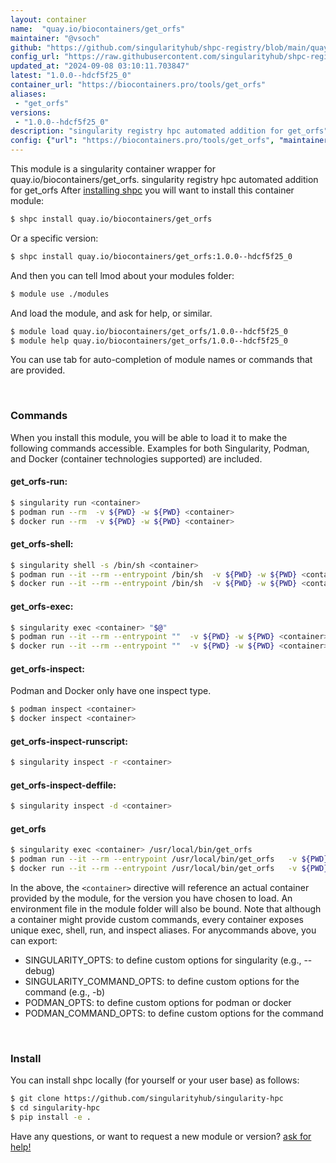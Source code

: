 ```yaml
---
layout: container
name:  "quay.io/biocontainers/get_orfs"
maintainer: "@vsoch"
github: "https://github.com/singularityhub/shpc-registry/blob/main/quay.io/biocontainers/get_orfs/container.yaml"
config_url: "https://raw.githubusercontent.com/singularityhub/shpc-registry/main/quay.io/biocontainers/get_orfs/container.yaml"
updated_at: "2024-09-08 03:10:11.703847"
latest: "1.0.0--hdcf5f25_0"
container_url: "https://biocontainers.pro/tools/get_orfs"
aliases:
 - "get_orfs"
versions:
 - "1.0.0--hdcf5f25_0"
description: "singularity registry hpc automated addition for get_orfs"
config: {"url": "https://biocontainers.pro/tools/get_orfs", "maintainer": "@vsoch", "description": "singularity registry hpc automated addition for get_orfs", "latest": {"1.0.0--hdcf5f25_0": "sha256:96bee6600e0ce1a952b7aba718c26b921da8cda83ecd7dbdc1d505a6a7ce2b05"}, "tags": {"1.0.0--hdcf5f25_0": "sha256:96bee6600e0ce1a952b7aba718c26b921da8cda83ecd7dbdc1d505a6a7ce2b05"}, "docker": "quay.io/biocontainers/get_orfs", "aliases": {"get_orfs": "/usr/local/bin/get_orfs"}}
---
```


This module is a singularity container wrapper for quay.io/biocontainers/get_orfs.
singularity registry hpc automated addition for get_orfs
After [installing shpc](#install) you will want to install this container module:


```bash
$ shpc install quay.io/biocontainers/get_orfs
```

Or a specific version:

```bash
$ shpc install quay.io/biocontainers/get_orfs:1.0.0--hdcf5f25_0
```

And then you can tell lmod about your modules folder:

```bash
$ module use ./modules
```

And load the module, and ask for help, or similar.

```bash
$ module load quay.io/biocontainers/get_orfs/1.0.0--hdcf5f25_0
$ module help quay.io/biocontainers/get_orfs/1.0.0--hdcf5f25_0
```

You can use tab for auto-completion of module names or commands that are provided.

<br>

### Commands

When you install this module, you will be able to load it to make the following commands accessible.
Examples for both Singularity, Podman, and Docker (container technologies supported) are included.

#### get_orfs-run:

```bash
$ singularity run <container>
$ podman run --rm  -v ${PWD} -w ${PWD} <container>
$ docker run --rm  -v ${PWD} -w ${PWD} <container>
```

#### get_orfs-shell:

```bash
$ singularity shell -s /bin/sh <container>
$ podman run --it --rm --entrypoint /bin/sh  -v ${PWD} -w ${PWD} <container>
$ docker run --it --rm --entrypoint /bin/sh  -v ${PWD} -w ${PWD} <container>
```

#### get_orfs-exec:

```bash
$ singularity exec <container> "$@"
$ podman run --it --rm --entrypoint ""  -v ${PWD} -w ${PWD} <container> "$@"
$ docker run --it --rm --entrypoint ""  -v ${PWD} -w ${PWD} <container> "$@"
```

#### get_orfs-inspect:

Podman and Docker only have one inspect type.

```bash
$ podman inspect <container>
$ docker inspect <container>
```

#### get_orfs-inspect-runscript:

```bash
$ singularity inspect -r <container>
```

#### get_orfs-inspect-deffile:

```bash
$ singularity inspect -d <container>
```


#### get_orfs

```bash
$ singularity exec <container> /usr/local/bin/get_orfs
$ podman run --it --rm --entrypoint /usr/local/bin/get_orfs   -v ${PWD} -w ${PWD} <container> -c " $@"
$ docker run --it --rm --entrypoint /usr/local/bin/get_orfs   -v ${PWD} -w ${PWD} <container> -c " $@"
```



In the above, the `<container>` directive will reference an actual container provided
by the module, for the version you have chosen to load. An environment file in the
module folder will also be bound. Note that although a container
might provide custom commands, every container exposes unique exec, shell, run, and
inspect aliases. For anycommands above, you can export:

 - SINGULARITY_OPTS: to define custom options for singularity (e.g., --debug)
 - SINGULARITY_COMMAND_OPTS: to define custom options for the command (e.g., -b)
 - PODMAN_OPTS: to define custom options for podman or docker
 - PODMAN_COMMAND_OPTS: to define custom options for the command

<br>

### Install

You can install shpc locally (for yourself or your user base) as follows:

```bash
$ git clone https://github.com/singularityhub/singularity-hpc
$ cd singularity-hpc
$ pip install -e .
```

Have any questions, or want to request a new module or version? [ask for help!](https://github.com/singularityhub/singularity-hpc/issues)